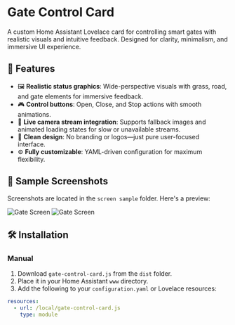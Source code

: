 # Gate Control Card

A custom Home Assistant Lovelace card for controlling smart gates with realistic visuals and intuitive feedback. Designed for clarity, minimalism, and immersive UI experience.

## 🌟 Features

- 🖼️ **Realistic status graphics**: Wide-perspective visuals with grass, road, and gate elements for immersive feedback.
- 🎮 **Control buttons**: Open, Close, and Stop actions with smooth animations.
- 📡 **Live camera stream integration**: Supports fallback images and animated loading states for slow or unavailable streams.
- 🧼 **Clean design**: No branding or logos—just pure user-focused interface.
- ⚙️ **Fully customizable**: YAML-driven configuration for maximum flexibility.

## 📸 Sample Screenshots

Screenshots are located in the `screen sample` folder. Here's a preview:

![Gate Screen](./screen%20sample/Screen_Recording_20251017_205921_Chrome.gif)
![Gate Screen](./screen%20sample/Screen_Recording_20251017_205921_Chrome.gif)


## 🛠️ Installation

### Manual

1. Download `gate-control-card.js` from the `dist` folder.
2. Place it in your Home Assistant `www` directory.
3. Add the following to your `configuration.yaml` or Lovelace resources:

```yaml
resources:
  - url: /local/gate-control-card.js
    type: module

